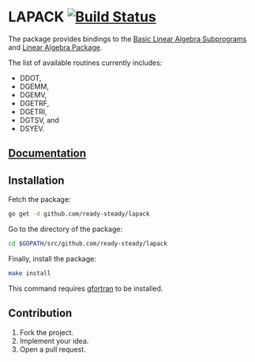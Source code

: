 # LAPACK [![Build Status][travis-img]][travis-url]

The package provides bindings to the [Basic Linear Algebra Subprograms][blas]
and [Linear Algebra Package][lapack].

The list of available routines currently includes:

* DDOT,
* DGEMM,
* DGEMV,
* DGETRF,
* DGETRI,
* DGTSV, and
* DSYEV.

## [Documentation][doc]

## Installation

Fetch the package:

```bash
go get -d github.com/ready-steady/lapack
```

Go to the directory of the package:

```bash
cd $GOPATH/src/github.com/ready-steady/lapack
```

Finally, install the package:

```bash
make install
```

This command requires [gfortran][gfortran] to be installed.

## Contribution

1. Fork the project.
2. Implement your idea.
3. Open a pull request.

[blas]: http://www.netlib.org/blas/
[gfortran]: https://gcc.gnu.org/wiki/GFortranBinaries
[lapack]: http://www.netlib.org/lapack/

[doc]: http://godoc.org/github.com/ready-steady/lapack
[travis-img]: https://travis-ci.org/ready-steady/lapack.svg?branch=master
[travis-url]: https://travis-ci.org/ready-steady/lapack
